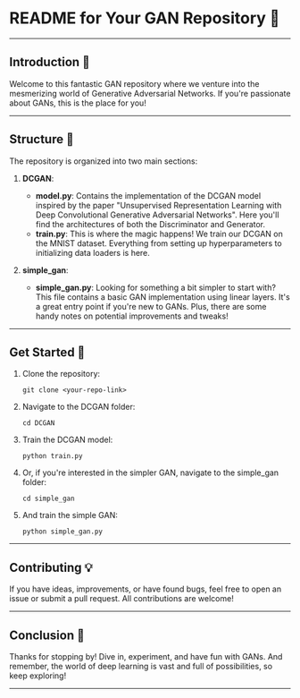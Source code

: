 
# README for Your GAN Repository 🚀

---

## Introduction 🌟

Welcome to this fantastic GAN repository where we venture into the mesmerizing world of Generative Adversarial Networks. If you're passionate about GANs, this is the place for you!

---

## Structure 📂

The repository is organized into two main sections:

1. **DCGAN**:
    - **model.py**: Contains the implementation of the DCGAN model inspired by the paper "Unsupervised Representation Learning with Deep Convolutional Generative Adversarial Networks". Here you'll find the architectures of both the Discriminator and Generator.
    - **train.py**: This is where the magic happens! We train our DCGAN on the MNIST dataset. Everything from setting up hyperparameters to initializing data loaders is here.

2. **simple_gan**:
    - **simple_gan.py**: Looking for something a bit simpler to start with? This file contains a basic GAN implementation using linear layers. It's a great entry point if you're new to GANs. Plus, there are some handy notes on potential improvements and tweaks!

---

## Get Started 🏃

1. Clone the repository:
   ```
   git clone <your-repo-link>
   ```

2. Navigate to the DCGAN folder:
   ```
   cd DCGAN
   ```

3. Train the DCGAN model:
   ```
   python train.py
   ```

4. Or, if you're interested in the simpler GAN, navigate to the simple_gan folder:
   ```
   cd simple_gan
   ```

5. And train the simple GAN:
   ```
   python simple_gan.py
   ```

---

## Contributing 💡

If you have ideas, improvements, or have found bugs, feel free to open an issue or submit a pull request. All contributions are welcome!

---

## Conclusion 🎉

Thanks for stopping by! Dive in, experiment, and have fun with GANs. And remember, the world of deep learning is vast and full of possibilities, so keep exploring!

---

